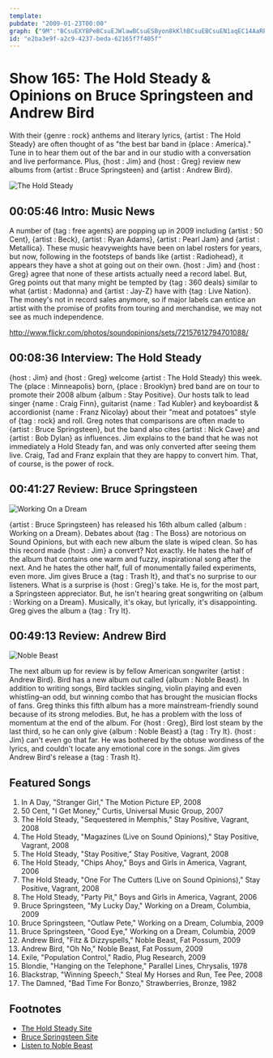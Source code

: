```yaml
---
template: 
pubdate: "2009-01-23T00:00"
graph: {"9M":"BCsuEXYBPeBCsuEJWlawBCsuESByon8kKlhBCsuEBCsuEN1aqEC14AaRPfYVRPfYVhqi2T","EC":"lwHE0rgYPNm4yPsrgYPNBLMcVrgYPNBBsW0rgYPNkO7lOrgYPN7Y5sTrgYPN3QWhFrgYPN","1X3":"mi0iyvlskuhgI0ymi0iyBQsAMhgI0ydhnxehgI0yBQsAMX6cfdBHm1Gdhnxe","2A1":"NVNxXcvkJ7NVNxXdhnxeBQsAMNVNxXBHm1GdhnxeBQsAMX6cfd"}
id: "e2ba3e9f-a2c9-4237-beda-62165f7f405f"
---
```






# Show 165: The Hold Steady & Opinions on Bruce Springsteen and Andrew Bird

With their {genre : rock} anthems and literary lyrics, {artist : The Hold Steady} are often thought of as "the best bar band in {place : America}." Tune in to hear them out of the bar and in our studio with a conversation and live performance. Plus, {host : Jim} and {host : Greg} review new albums from {artist : Bruce Springsteen} and {artist : Andrew Bird}.

![The Hold Steady](https://static.soundopinions.org/images/2009/holdsteady1.jpg)



## 00:05:46 Intro: Music News

A number of {tag : free agents} are popping up in 2009 including {artist : 50 Cent}, {artist : Beck}, {artist : Ryan Adams}, {artist : Pearl Jam} and {artist : Metallica}. These music heavyweights have been on label rosters for years, but now, following in the footsteps of bands like {artist : Radiohead}, it appears they have a shot at going out on their own. {host : Jim} and {host : Greg} agree that none of these artists actually need a record label. But, Greg points out that many might be tempted by {tag : 360 deals} similar to what {artist : Madonna} and {artist : Jay-Z} have with {tag : Live Nation}. The money's not in record sales anymore, so if major labels can entice an artist with the promise of profits from touring and merchandise, we may not see as much independence.

http://www.flickr.com/photos/soundopinions/sets/72157612794701088/



## 00:08:36 Interview: The Hold Steady

{host : Jim} and {host : Greg} welcome {artist : The Hold Steady} this week. The {place : Minneapolis} born, {place : Brooklyn} bred band are on tour to promote their 2008 album {album : Stay Positive}. Our hosts talk to lead singer {name : Craig Finn}, guitarist {name : Tad Kubler} and keyboardist & accordionist {name : Franz Nicolay} about their "meat and potatoes" style of {tag : rock} and roll. Greg notes that comparisons are often made to {artist : Bruce Springsteen}, but the band also cites {artist : Nick Cave} and {artist : Bob Dylan} as influences. Jim explains to the band that he was not immediately a Hold Steady fan, and was only converted after seeing them live. Craig, Tad and Franz explain that they are happy to convert him. That, of course, is the power of rock.



## 00:41:27 Review: Bruce Springsteen

![Working On a Dream](https://static.soundopinions.org/assets/165/1X30.jpg)

{artist : Bruce Springsteen} has released his 16th album called {album : Working on a Dream}. Debates about {tag : The Boss} are notorious on Sound Opinions, but with each new album the slate is wiped clean. So has this record made {host : Jim} a convert? Not exactly. He hates the half of the album that contains one warm and fuzzy, inspirational song after the next. And he hates the other half, full of monumentally failed experiments, even more. Jim gives Bruce a {tag : Trash It}, and that's no surprise to our listeners. What is a surprise is {host : Greg}'s take. He is, for the most part, a Springsteen appreciator. But, he isn't hearing great songwriting on {album : Working on a Dream}. Musically, it's okay, but lyrically, it's disappointing. Greg gives the album a {tag : Try It}.



## 00:49:13 Review: Andrew Bird

![Noble Beast](https://static.soundopinions.org/assets/165/2A10.jpg)

The next album up for review is by fellow American songwriter {artist : Andrew Bird}. Bird has a new album out called {album : Noble Beast}. In addition to writing songs, Bird tackles singing, violin playing and even whistling–an odd, but winning combo that has brought the musician flocks of fans. Greg thinks this fifth album has a more mainstream-friendly sound because of its strong melodies. But, he has a problem with the loss of momentum at the end of the album. For {host : Greg}, Bird lost steam by the last third, so he can only give {album : Noble Beast} a {tag : Try It}. {host : Jim} can't even go that far. He was bothered by the obtuse wordiness of the lyrics, and couldn't locate any emotional core in the songs. Jim gives Andrew Bird's release a {tag : Trash It}.



## Featured Songs

1. In A Day, "Stranger Girl," The Motion Picture EP, 2008
2. 50 Cent, "I Get Money," Curtis, Universal Music Group, 2007
3. The Hold Steady, "Sequestered in Memphis," Stay Positive, Vagrant, 2008
4. The Hold Steady, "Magazines (Live on Sound Opinions),"  Stay Positive, Vagrant, 2008
5. The Hold Steady, "Stay Positive," Stay Positive, Vagrant, 2008
6. The Hold Steady, "Chips Ahoy," Boys and Girls in America, Vagrant, 2006
7. The Hold Steady, "One For The Cutters (Live on Sound Opinions)," Stay Positive, Vagrant, 2008
8. The Hold Steady, "Party Pit," Boys and Girls in America, Vagrant, 2006
9. Bruce Springsteen, "My Lucky Day," Working on a Dream, Columbia, 2009
10. Bruce Springsteen, "Outlaw Pete," Working on a Dream, Columbia, 2009
11. Bruce Springsteen, "Good Eye," Working on a Dream, Columbia, 2009
12. Andrew Bird, "Fitz & Dizzyspells," Noble Beast, Fat Possum, 2009
13. Andrew Bird, "Oh No," Noble Beast, Fat Possum, 2009
14. Exile, "Population Control," Radio, Plug Research, 2009
15. Blondie, "Hanging on the Telephone," Parallel Lines, Chrysalis, 1978
16. Blackstrap, "Winning Speech," Steal My Horses and Run, Tee Pee, 2008
17. The Damned, "Bad Time For Bonzo," Strawberries, Bronze, 1982



## Footnotes

- [The Hold Steady Site](http://theholdsteady.net/)
- [Bruce Springsteen Site](http://brucespringsteen.net/)
- [Listen to Noble Beast](http://www.last.fm/music/Andrew+Bird/Noble+Beast)